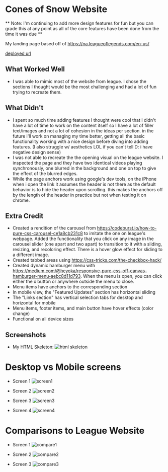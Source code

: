 
# Cones of Snow Website

** Note: I'm continuing to add more design features for fun but you can grade this at any point as all of the core features have been done from the time it was due **

My landing page based off of https://na.leagueoflegends.com/en-us/

[deployed url](https://dartmouth-cs52-21s.github.io/lab1-landingpage-snow-kang/)

## What Worked Well
- I was able to mimic most of the website from league. I chose the sections I thought would be the most challenging and had a lot of fun trying to recreate them. 

## What Didn't
- I spent so much time adding features I thought were cool that I didn't have a lot of time to work on the content itself so I have a lot of filler text/images and not a lot of cohesion in the ideas per section. in the future i'll work on managing my time better, getting all the basic functionality working with a nice design before diving into adding features. (I also struggle w/ aesthetics LOL if you can't tell D: i have negative design sense)
- I was not able to recreate the the opening visual on the league website. I inspected the page and they have two identical videos playing synchronously, one blurred in the background and one on top to give the effect of the blurred edges. 
- While the page anchors work using google's dev tools, on the iPhone when i open the link it assumes the header is not there as the default behavior is to hide the header upon scrolling. this makes the anchors off by the length of the header in practice but not when testing it on chrome.

## Extra Credit
- Created a rendition of the carousel from https://codeburst.io/how-to-pure-css-carousel-ce1a8cb231c8 to imitate the one on league's webpage. Added the functionality that you click on any image in the carousel slider (one apart and two apart) to transition to it with a sliding, resizing, and recoloring effect. There is a hover glow effect for sliding to a different image.
- Created tabbed areas using https://css-tricks.com/the-checkbox-hack/
- Created dynamic hamburger menu with https://medium.com/@heyoka/responsive-pure-css-off-canvas-hamburger-menu-aebc8d11d793. When the menu is open, you can click either the x button or anywhere outside the menu to close.
- Menu items have anchors to the corresponding section
- In mobile view, the "Featured Updates" section has horizontal sliding
- The "Links section" has vertical selection tabs for desktop and horizontal for mobile
- Menu items, footer items, and main button have hover effects (color change)
- Functional on all device sizes 

## Screenshots
* My HTML Skeleton:
![html skeleton](https://user-images.githubusercontent.com/38738497/113966744-aa9f0380-97fd-11eb-941b-db8259654490.PNG)

# Desktop vs Mobile screens 
* Screen 1
![screen1](https://user-images.githubusercontent.com/38738497/114111019-ecd04f80-98a6-11eb-8059-3343ad7a672d.PNG)


* Screen 2
![screen2](https://user-images.githubusercontent.com/38738497/114111028-f3f75d80-98a6-11eb-9e48-055fc8bcc313.PNG)


* Screen 3
![screen3](https://user-images.githubusercontent.com/38738497/114124294-1ea2df80-98c2-11eb-81b1-b494a45f4fa5.PNG)


* Screen 4
![screen4](https://user-images.githubusercontent.com/38738497/114123146-bbb04900-98bf-11eb-84f9-6d3a15c7b0c4.PNG)


# Comparisons to League Website
* Screen 1 
![compare1](https://user-images.githubusercontent.com/38738497/114124087-9f151080-98c1-11eb-88ae-197eff2218cb.PNG)


* Screen 2
![compare2](https://user-images.githubusercontent.com/38738497/114124083-9c1a2000-98c1-11eb-831f-99cdba9a2186.PNG)


* Screen 3
![compare3](https://user-images.githubusercontent.com/38738497/114123471-5f015e00-98c0-11eb-840d-88ea679ad8bc.PNG)



